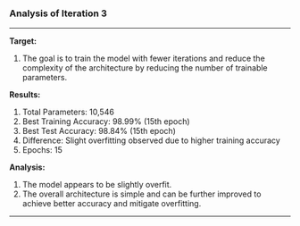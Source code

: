 ### Analysis of Iteration 3
---

**Target:**
1.   The goal is to train the model with fewer iterations and reduce the complexity of the architecture by reducing the number of trainable parameters.


**Results:**
1.   Total Parameters: 10,546
2.   Best Training Accuracy: 98.99% (15th epoch)
3.   Best Test Accuracy: 98.84% (15th epoch)
4.   Difference: Slight overfitting observed due to higher training accuracy
5.   Epochs: 15


**Analysis:**
1.   The model appears to be slightly overfit.
2.   The overall architecture is simple and can be further improved to achieve better accuracy and mitigate overfitting.



---

